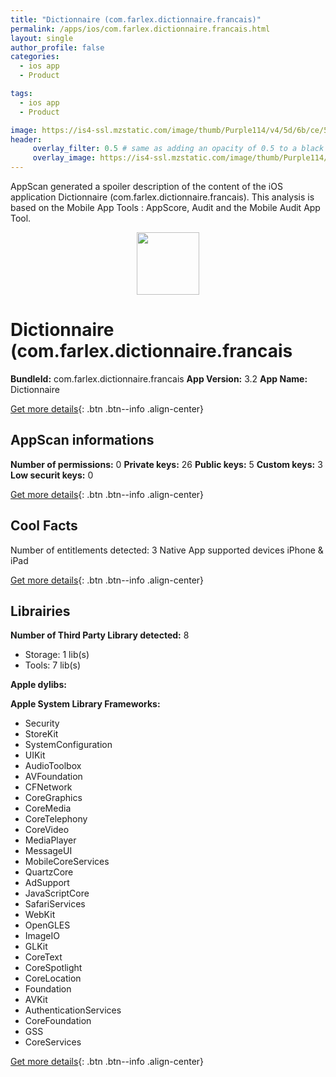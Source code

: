 ```yaml
---
title: "Dictionnaire (com.farlex.dictionnaire.francais)"
permalink: /apps/ios/com.farlex.dictionnaire.francais.html
layout: single
author_profile: false
categories: 
  - ios app 
  - Product 

tags: 
  - ios app 
  - Product 

image: https://is4-ssl.mzstatic.com/image/thumb/Purple114/v4/5d/6b/ce/5d6bceb4-12e4-8a55-f5bd-59f9a1a78e53/AppIcons-1x_U007emarketing-0-7-0-85-220.png/512x512bb.jpg
header: 
     overlay_filter: 0.5 # same as adding an opacity of 0.5 to a black background
     overlay_image: https://is4-ssl.mzstatic.com/image/thumb/Purple114/v4/5d/6b/ce/5d6bceb4-12e4-8a55-f5bd-59f9a1a78e53/AppIcons-1x_U007emarketing-0-7-0-85-220.png/512x512bb.jpg
---
```

AppScan generated a spoiler description of the content of the iOS application Dictionnaire (com.farlex.dictionnaire.francais). This analysis is based on the Mobile App Tools : AppScore, Audit and the Mobile Audit App Tool.

  
  
<div style="text-align: center;"><img src="https://is4-ssl.mzstatic.com/image/thumb/Purple114/v4/5d/6b/ce/5d6bceb4-12e4-8a55-f5bd-59f9a1a78e53/AppIcons-1x_U007emarketing-0-7-0-85-220.png/512x512bb.jpg" width="100" height="100"></div>  
  
# Dictionnaire (com.farlex.dictionnaire.francais

**BundleId:** com.farlex.dictionnaire.francais
**App Version:** 3.2
**App Name:** Dictionnaire


[Get more details](/pricing.html){: .btn .btn--info .align-center}  
  
## AppScan informations 

**Number of permissions:** 0
**Private keys:** 26
**Public keys:** 5
**Custom keys:** 3
**Low securit keys:** 0
  
[Get more details](/pricing.html){: .btn .btn--info .align-center}

## Cool Facts

Number of entitlements detected: 3
Native App
supported devices iPhone & iPad
  
[Get more details](/pricing.html){: .btn .btn--info .align-center}

## Librairies 
**Number of Third Party Library detected:** 8
- Storage: 1 lib(s)
- Tools: 7 lib(s)

**Apple dylibs:**


**Apple System Library Frameworks:**
- Security
- StoreKit
- SystemConfiguration
- UIKit
- AudioToolbox
- AVFoundation
- CFNetwork
- CoreGraphics
- CoreMedia
- CoreTelephony
- CoreVideo
- MediaPlayer
- MessageUI
- MobileCoreServices
- QuartzCore
- AdSupport
- JavaScriptCore
- SafariServices
- WebKit
- OpenGLES
- ImageIO
- GLKit
- CoreText
- CoreSpotlight
- CoreLocation
- Foundation
- AVKit
- AuthenticationServices
- CoreFoundation
- GSS
- CoreServices


  
[Get more details](/pricing.html){: .btn .btn--info .align-center}

